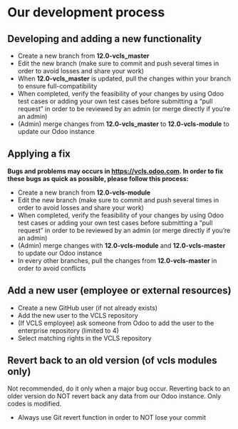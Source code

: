 # Our development process

## Developing and adding a new functionality
- Create a new branch from **12.0-vcls_master**
- Edit the new branch (make sure to commit and push several times in order to avoid losses and share your work)
- When **12.0-vcls_master** is updated, pull the changes within your branch to ensure full-compatibility
- When completed, verify the feasibility of your changes by using Odoo test cases or adding your own test cases before submitting a “pull request” in order to be reviewed by an admin (or merge directly if you’re an admin)
- (Admin) merge changes from **12.0-vcls_master** to **12.0-vcls-module** to update our Odoo instance

## Applying a fix
**Bugs and problems may occurs in https://vcls.odoo.com. In order to fix these bugs as quick as possible, please follow this process:**
- Create a new branch from **12.0-vcls-module**
- Edit the new branch (make sure to commit and push several times in order to avoid losses and share your work)
- When completed, verify the feasibility of your changes by using Odoo test cases or adding your own test cases before submitting a “pull request” in order to be reviewed by an admin (or merge directly if you’re an admin)
- (Admin) merge changes with **12.0-vcls-module** and **12.0-vcls-master** to update our Odoo instance
- In every other branches, pull the changes from **12.0-vcls-master** in order to avoid conflicts

## Add a new user (employee or external resources)
- Create a new GitHub user (if not already exists)
- Add the new user to the VCLS repository
- (If VCLS employee) ask someone from Odoo to add the user to the enterprise repository (limited to 4)
- Select matching rights in the VCLS repository

## Revert back to an old version (of vcls modules only)
Not recommended, do it only when a major bug occur. Reverting back to an older version do NOT revert back any data from our Odoo instance. Only codes is modified.
- Always use Git revert function in order to NOT lose your commit
